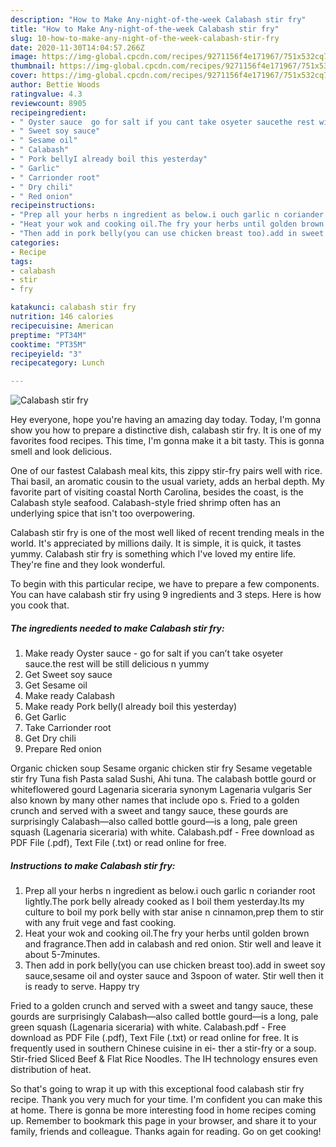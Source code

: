 ```yaml
---
description: "How to Make Any-night-of-the-week Calabash stir fry"
title: "How to Make Any-night-of-the-week Calabash stir fry"
slug: 10-how-to-make-any-night-of-the-week-calabash-stir-fry
date: 2020-11-30T14:04:57.266Z
image: https://img-global.cpcdn.com/recipes/9271156f4e171967/751x532cq70/calabash-stir-fry-recipe-main-photo.jpg
thumbnail: https://img-global.cpcdn.com/recipes/9271156f4e171967/751x532cq70/calabash-stir-fry-recipe-main-photo.jpg
cover: https://img-global.cpcdn.com/recipes/9271156f4e171967/751x532cq70/calabash-stir-fry-recipe-main-photo.jpg
author: Bettie Woods
ratingvalue: 4.3
reviewcount: 8905
recipeingredient:
- " Oyster sauce  go for salt if you cant take osyeter saucethe rest will be still delicious n yummy"
- " Sweet soy sauce"
- " Sesame oil"
- " Calabash"
- " Pork bellyI already boil this yesterday"
- " Garlic"
- " Carrionder root"
- " Dry chili"
- " Red onion"
recipeinstructions:
- "Prep all your herbs n ingredient as below.i ouch garlic n coriander root lightly.The pork belly already cooked as I boil them yesterday.Its my culture to boil my pork belly with star anise n cinnamon,prep them to stir with any fruit vege and fast cooking."
- "Heat your wok and cooking oil.The fry your herbs until golden brown and fragrance.Then add in calabash and red onion. Stir well and leave it about 5-7minutes."
- "Then add in pork belly(you can use chicken breast too).add in sweet soy sauce,sesame oil and oyster sauce and 3spoon of water. Stir well then it is ready to serve. Happy try"
categories:
- Recipe
tags:
- calabash
- stir
- fry

katakunci: calabash stir fry 
nutrition: 146 calories
recipecuisine: American
preptime: "PT34M"
cooktime: "PT35M"
recipeyield: "3"
recipecategory: Lunch

---
```



![Calabash stir fry](https://img-global.cpcdn.com/recipes/9271156f4e171967/751x532cq70/calabash-stir-fry-recipe-main-photo.jpg)

Hey everyone, hope you're having an amazing day today. Today, I'm gonna show you how to prepare a distinctive dish, calabash stir fry. It is one of my favorites food recipes. This time, I'm gonna make it a bit tasty. This is gonna smell and look delicious.

One of our fastest Calabash meal kits, this zippy stir-fry pairs well with rice. Thai basil, an aromatic cousin to the usual variety, adds an herbal depth. My favorite part of visiting coastal North Carolina, besides the coast, is the Calabash style seafood. Calabash-style fried shrimp often has an underlying spice that isn&#39;t too overpowering.

Calabash stir fry is one of the most well liked of recent trending meals in the world. It's appreciated by millions daily. It is simple, it is quick, it tastes yummy. Calabash stir fry is something which I've loved my entire life. They're fine and they look wonderful.


To begin with this particular recipe, we have to prepare a few components. You can have calabash stir fry using 9 ingredients and 3 steps. Here is how you cook that.

<!--inarticleads1-->

##### The ingredients needed to make Calabash stir fry:

1. Make ready  Oyster sauce - go for salt if you can’t take osyeter sauce.the rest will be still delicious n yummy
1. Get  Sweet soy sauce
1. Get  Sesame oil
1. Make ready  Calabash
1. Make ready  Pork belly(I already boil this yesterday)
1. Get  Garlic
1. Take  Carrionder root
1. Get  Dry chili
1. Prepare  Red onion


Organic chicken soup Sesame organic chicken stir fry Sesame vegetable stir fry Tuna fish Pasta salad Sushi, Ahi tuna. The calabash bottle gourd or whiteflowered gourd Lagenaria siceraria synonym Lagenaria vulgaris Ser also known by many other names that include opo s. Fried to a golden crunch and served with a sweet and tangy sauce, these gourds are surprisingly Calabash—also called bottle gourd—is a long, pale green squash (Lagenaria siceraria) with white. Calabash.pdf - Free download as PDF File (.pdf), Text File (.txt) or read online for free. 

<!--inarticleads2-->

##### Instructions to make Calabash stir fry:

1. Prep all your herbs n ingredient as below.i ouch garlic n coriander root lightly.The pork belly already cooked as I boil them yesterday.Its my culture to boil my pork belly with star anise n cinnamon,prep them to stir with any fruit vege and fast cooking.
1. Heat your wok and cooking oil.The fry your herbs until golden brown and fragrance.Then add in calabash and red onion. Stir well and leave it about 5-7minutes.
1. Then add in pork belly(you can use chicken breast too).add in sweet soy sauce,sesame oil and oyster sauce and 3spoon of water. Stir well then it is ready to serve. Happy try


Fried to a golden crunch and served with a sweet and tangy sauce, these gourds are surprisingly Calabash—also called bottle gourd—is a long, pale green squash (Lagenaria siceraria) with white. Calabash.pdf - Free download as PDF File (.pdf), Text File (.txt) or read online for free. It is frequently used in southern Chinese cuisine in ei- ther a stir-fry or a soup. Stir-fried Sliced Beef &amp; Flat Rice Noodles. The IH technology ensures even distribution of heat. 

So that's going to wrap it up with this exceptional food calabash stir fry recipe. Thank you very much for your time. I'm confident you can make this at home. There is gonna be more interesting food in home recipes coming up. Remember to bookmark this page in your browser, and share it to your family, friends and colleague. Thanks again for reading. Go on get cooking!
